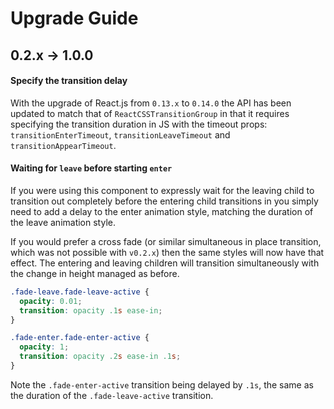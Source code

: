 # Upgrade Guide

## 0.2.x -> 1.0.0

#### Specify the transition delay

With the upgrade of React.js from `0.13.x` to `0.14.0` the API has been updated to match
that of `ReactCSSTransitionGroup` in that it requires specifying the transition duration
in JS with the timeout props: `transitionEnterTimeout`, `transitionLeaveTimeout` and 
`transitionAppearTimeout`.

#### Waiting for `leave` before starting `enter`

If you were using this component to expressly wait for the leaving child to transition
out completely before the entering child transitions in you simply need to add a delay
to the enter animation style, matching the duration of the leave animation style. 

If you would prefer a cross fade (or similar simultaneous in place transition, which was 
not possible with `v0.2.x`) then the same styles will now have that effect. The entering 
and leaving children will transition simultaneously with the change in height managed as 
before.

```css
.fade-leave.fade-leave-active {
  opacity: 0.01;
  transition: opacity .1s ease-in;
}

.fade-enter.fade-enter-active {
  opacity: 1;
  transition: opacity .2s ease-in .1s;
}
```

Note the `.fade-enter-active` transition being delayed by `.1s`, the same as the duration
of the `.fade-leave-active` transition.
